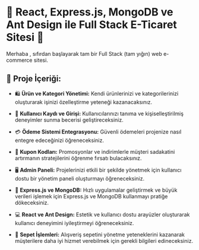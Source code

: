 # 🚀 React, Express.js, MongoDB ve Ant Design ile Full Stack E-Ticaret Sitesi 🛒

Merhaba , sıfırdan başlayarak tam bir Full Stack (tam yığın) web e-commerce sitesi.

## 📌 Proje İçeriği:

- 🛍️ **Ürün ve Kategori Yönetimi:** Kendi ürünlerinizi ve kategorilerinizi oluşturarak işinizi özelleştirme yeteneği kazanacaksınız.

- 👥 **Kullanıcı Kaydı ve Girişi:** Kullanıcılarınızı tanıma ve kişiselleştirilmiş deneyimler sunma becerisi geliştireceksiniz.

- 💳 **Ödeme Sistemi Entegrasyonu:** Güvenli ödemeleri projenize nasıl entegre edeceğinizi öğreneceksiniz.

- 🎁 **Kupon Kodları:** Promosyonlar ve indirimlerle müşteri sadakatini artırmanın stratejilerini öğrenme fırsatı bulacaksınız.

- 🖥️ **Admin Paneli:** Projelerinizi etkili bir şekilde yönetmek için kullanıcı dostu bir yönetim paneli oluşturmayı öğreneceksiniz.

- 🚀 **Express.js ve MongoDB:** Hızlı uygulamalar geliştirmek ve büyük verileri işlemek için Express.js ve MongoDB kullanmayı pratiğe dökeceksiniz.

- 💻 **React ve Ant Design:** Estetik ve kullanıcı dostu arayüzler oluşturarak kullanıcı deneyimini iyileştirmeyi öğreneceksiniz.

- 🛒 **Sepet İşlemleri:** Alışveriş sepetini yönetme yeteneklerini kazanarak müşterilere daha iyi hizmet verebilmek için gerekli bilgileri edineceksiniz.

